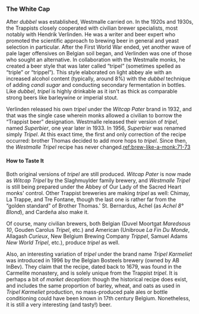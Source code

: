 ### The White Cap

After *dubbel* was established, Westmalle carried on. In the 1920s and 1930s, the Trappists closely cooperated with civilian brewer specialists, most notably with Hendrik Verlinden. He was a writer and beer expert who promoted the scientific approach to brewing beer in general and yeast selection in particular. After the First World War ended, yet another wave of pale lager offensives on Belgian soil began, and Verlinden was one of those who sought an alternative. In collaboration with the Westmalle monks, he created a beer style that was later called “tripel” (sometimes spelled as “triple” or “trippel”). This style elaborated on light abbey ale with an increased alcohol content (typically, around 8%) with the *dubbel* technique of adding *candi sugar* and conducting secondary fermentation in bottles. Like *dubbel*, *tripel* is highly drinkable as it isn't as thick as comparable strong beers like barleywine or imperial stout.

Verlinden released his own *tripel* under the *Witcap Pater* brand in 1932, and that was the single case wherein monks allowed a civilian to borrow the “Trappist beer” designation. Westmalle released their version of *tripel*, named *Superbier*, one year later in 1933. In 1956, *Superbier* was renamed simply *Tripel*. At this exact time, the first and only correction of the recipe occurred: brother Thomas decided to add more hops to *tripel*. Since then, the *Westmalle Tripel* recipe has never changed.[ref:brew-like-a-monk:71-73]()

#### How to Taste It

Both original versions of *tripel* are still produced. *Witcap Pater* is now made as *Witcap Tripel* by the Slaghmuylder family brewery, and *Westmalle Tripel* is still being prepared under the Abbey of Our Lady of the Sacred Heart monks' control. Other Trappist breweries are making *tripel* as well: Chimay, La Trappe, and Tre Fontane, though the last one is rather far from the “golden standard” of Brother Thomas.' St. Bernardus, Achel (as *Achel 8° Blond*), and Cardeña also make it.

Of course, many civilian brewers, both Belgian (Duvel Moortgat *Maredsous 10*, Gouden Carolus *Tripel*, etc.) and American (Unibroue *La Fin Du Monde*, Allagash *Curieux*, New Belgium Brewing Company *Trippel*, Samuel Adams *New World Tripel*, etc.), produce *tripel* as well.

Also, an interesting variation of *tripel* under the brand name *Tripel Karmeliet* was introduced in 1996 by the Belgian Bosteels brewery (owned by AB InBev). They claim that the recipe, dated back to 1679, was found in the Carmelite monastery, and is solely unique from the Trappist *tripel*. It is perhaps a bit of *market deception*: though the historical recipe does exist, and includes the same proportion of barley, wheat, and oats as used in *Tripel Karmeliet* production, no mass-produced pale ales or bottle conditioning could have been known in 17th century Belgium. Nonetheless, it is still a very interesting (and tasty!) beer.